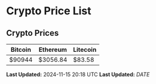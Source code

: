 # Crypto Price List

## Crypto Prices
| Bitcoin | Ethereum | Litecoin |
| ------- | -------- | -------- |
| $90944 | $3056.84 | $83.58 |
**Last Updated:** 2024-11-15 20:18 UTC
**Last Updated:** $DATE$
